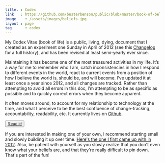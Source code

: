 ```yaml
---
title. : Codex
link   : https://github.com/busterbenson/public/blob/master/book-of-beliefs.md
image	 : /assets/images/beliefs.jpg
layout : page
tag 	 : codex
---
```


My Codex Vitae (book of life) is a public, living, dying, document that I created as an experiment one Sunday in April of 2012 (see this [Changelog](https://github.com/busterbenson/public/blob/master/book-of-beliefs.md#Changelog) for a full history), and has been revised at least semi-yearly ever since. 

Maintaining it has become one of the most treasured activities in my life. It’s a way for me to remember who I am, catch inconsistencies in how I respond to different events in the world, react to current events from a position of how I believe the world is, should be, and will become. I’ve updated it at least once a year since 2012, and all changes are tracked. Rather than attempting to avoid all errors in this doc, I’m attempting to be as specific as possible and to quickly correct errors when they become apparent.

It often moves around, to account for my relationship to technology at the time, and what I perceive to be the best confluence of change-tracking, accountability, readability, etc. It currently lives on [Github](https://github.com/busterbenson/public/blob/master/book-of-beliefs.md).

<button type="button" class="btn btn-outline-secondary btn-lg">[Read it!](https://github.com/busterbenson/public/blob/master/book-of-beliefs.md)</button>

If you are interested in making one of your own, I recommend starting small and slowly building it up over time. [Here's the one I first came up with in 2012](https://github.com/busterbenson/public/blob/master/files/book-of-beliefs-2012.md). Also, be patient with yourself as you slowly realize that you don't even know what your beliefs are, and that they're really difficult to pin down. That's part of the fun!